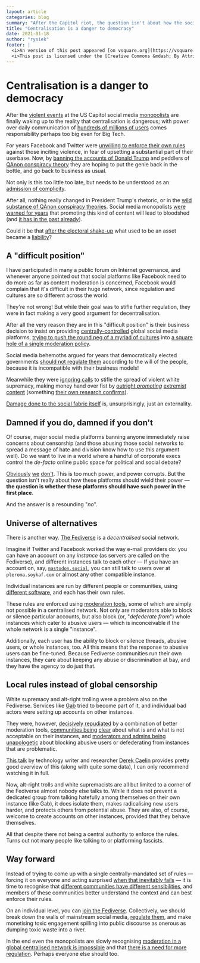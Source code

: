 ```yaml
---
layout: article
categories: blog
summary: "After the Capitol riot, the question isn't about how the social media monopolists should wield their power - the question is whether they should have such power in the first place."
title: "Centralisation is a danger to democracy"
date: 2021-01-18
author: "rysiek"
footer: |
  <i>An version of this post appeared [on vsquare.org](https://vsquare.org/centralisation-is-a-danger-to-democracy/)</i>
  <i>This post is licensed under the [Creative Commons &mdash; By Attribution 4.0](https://creativecommons.org/licenses/by/4.0/) license.</i>
---
```


# Centralisation is a danger to democracy

After the [violent events](https://www.theguardian.com/us-news/2021/jan/06/trump-mob-capitol-clash-police-washington) at the US Capitol social media [monopolists](https://mashable.com/article/house-antitrust-report-facebook-privacy-misinformation/) are finally waking up to the reality that centralisation is dangerous; with power over daily communication of [hundreds of millions of users](https://chrissniderdesign.com/blog/resources/social-media-statistics/) comes responsibility perhaps too big even for Big Tech.

For years Facebook and Twitter were [unwilling to enforce their own rules](https://www.newyorker.com/magazine/2020/10/19/why-facebook-cant-fix-itself) against those inciting violence, in fear of upsetting a substantial part of their userbase. Now, by [banning the accounts of Donald Trump](https://www.theguardian.com/us-news/2021/jan/08/donald-trump-twitter-ban-suspended) and peddlers of [QAnon conspiracy theory](https://www.cnbc.com/2021/01/08/twitter-bans-michael-flynn-sidney-powell-and-other-qanon-accounts.html) they are hoping to put the genie back in the bottle, and go back to business as usual.

Not only is this too little too late, but needs to be understood as an [admission of complicity](https://arstechnica.com/tech-policy/2021/01/despite-facebooks-attempts-pro-trump-events-groups-still-flourish/).

After all, nothing really changed in President Trump's rhetoric, or in the [wild substance of QAnon conspiracy theories](https://www.bellingcat.com/news/americas/2021/01/07/the-making-of-qanon-a-crowdsourced-conspiracy/). Social media monopolists [were warned for years](https://www.businessinsider.com/facebook-ignored-warnings-violent-anti-muslim-militia-hate-groups-2015-2020-9) that promoting this kind of content will lead to bloodshed (and [it has in the past already](https://www.bbc.com/news/world-asia-46105934)).

Could it be that [after the electoral shake-up](https://types.pl/@hazel/105522730408015610) what used to be an asset became a [liability](https://www.stophateforprofit.org/)?

## A "difficult position"

I have participated in many a public forum on Internet governance, and whenever anyone pointed out that social platforms like Facebook need to do more as far as content moderation is concerned, Facebook would complain that it's difficult in their huge network, since regulation and cultures are so different across the world.

They're not wrong! But while their goal was to stifle further regulation, they were in fact making a very good argument for decentralisation.

After all the very reason they are in this "difficult position" is their business decision to insist on providing [centrally-controlled](https://blog.joinmastodon.org/2018/03/twitter-is-not-a-public-utility/) global social media platforms, [trying to push the round peg of a myriad of cultures](https://thenextweb.com/socialmedia/2019/02/26/facebooks-global-content-moderation-fails-to-account-for-regional-sensibilities/) into [a square hole of a single moderation policy](https://www.vice.com/en/article/xwk9zd/how-facebook-content-moderation-works).

Social media behemoths argued for years that democratically elected governments [should not regulate them](https://www.theverge.com/2019/10/1/20756701/mark-zuckerberg-facebook-leak-audio-ftc-antitrust-elizabeth-warren-tiktok-comments) according to the will of the people, because it is incompatible with their business models!

Meanwhile they were [ignoring calls](https://techcrunch.com/2018/05/29/facebooks-white-nationalism-white-supremacy-policy-motherboard/) to stifle the spread of violent white supremacy, making money hand over fist by [outright ](https://www.technologyreview.com/2020/01/29/276000/a-study-of-youtube-comments-shows-how-its-turning-people-onto-the-alt-right/)*[promoting](https://www.technologyreview.com/2020/01/29/276000/a-study-of-youtube-comments-shows-how-its-turning-people-onto-the-alt-right/)* [extremist content](https://www.politico.com/news/2020/09/26/facebook-conservatives-2020-421146) (something [their own research confirms](https://www.wsj.com/articles/facebook-knows-it-encourages-division-top-executives-nixed-solutions-11590507499)).

[Damage done to the social fabric itself](https://medium.com/swlh/do-virtual-social-networks-destroy-the-social-fabric-b1e96de514db) is, unsurprisingly, just an externality.

## Damned if you do, damned if you don't

Of course, major social media platforms banning anyone immediately raise concerns about censorship (and those abusing those social networks to spread a message of hate and division know how to use this argument well). Do we want to live in a world where a handful of corporate execs control the *de-facto* online public space for political and social debate?

[Obviously](https://www.eff.org/deeplinks/2020/12/decade-after-arab-spring-platforms-have-turned-their-backs-critical-voices-middle) [we](https://www.wired.com/story/mark-zuckerberg-is-an-arbiter-of-truth-whether-he-likes-it-or-not/) [don't](https://gizmodo.com/twitter-doesnt-like-piracy-even-when-its-in-the-public-1846022460). This is too much power, and power corrupts. But the question isn't really about how these platforms should wield their power &mdash; **the question is whether these platforms should have such power in the first place**.

And the answer is a resounding "*no*".

## Universe of alternatives

There is another way. [The Fediverse](https://medium.com/@VirtualAdept/a-friendly-introduction-to-the-fediverse-5b4ef3f8ed0e) is a *decentralised* social network.

Imagine if Twitter and Facebook worked the way e-mail providers do: you can have an account on any *instance* (as servers are called on the Fediverse), and different instances talk to each other — If you have an account on, say, [`mastodon.social`](https://mastodon.social/), you can still talk to users over at `pleroma.soykaf.com` or almost any other compatible instance.

Individual instances are run by different people or communities, using [different software](https://fediverse.party/), and each has their own rules.

These rules are enforced using [moderation tools](https://docs.joinmastodon.org/admin/moderation/), some of which are simply not possible in a centralised network. Not only are moderators able to block or silence particular accounts, but also block (or, "*defederate from*") whole instances which cater to abusive users &mdash; which is inconceivable if the whole network is a single "instance".

Additionally, each user has the ability to block or silence threads, abusive users, or whole instances, too. All this means that the response to abusive users can be fine-tuned. Because Fediverse communities run their own instances, they care about keeping any abuse or discrimination at bay, and they have the agency to do just that.

## Local rules instead of global censorship

White supremacy and alt-right trolling were a problem also on the Fediverse. Services like [Gab](https://en.wikipedia.org/wiki/Gab_(social_network)) tried to become part of it, and individual bad actors were setting up accounts on other instances.

They were, however, [decisively repudiated](https://todon.nl/@isolategab) by a combination of better moderation tools, [communities ](https://nerdica.net/tos)[being](https://mastodon.social/about/more) [clear](https://eldritch.cafe/about/more#rules) about what is and what is not acceptable on their instances, and [moderators and admins being unapologetic](https://mastodon.technology/@ashfurrow/105523289076755882) about blocking abusive users or defederating from instances that are problematic.

[This talk](https://conf.tube/videos/watch/d8c8ed69-79f0-4987-bafe-84c01f38f966) by technology writer and researcher [Derek Caelin](https://mastodon.technology/@Argus) provides pretty good overview of this (along with quite some data), I can only recommend watching it in full.

Now, alt-right trolls and white supremacists are all but limited to a corner of the Fediverse almost nobody else talks to. While it does not prevent a dedicated group from talking hatefully among themselves on their own instance (like Gab), it does isolate them, makes radicalising new users harder, and protects others from potential abuse. They are also, of course, welcome to create accounts on other instances, provided that they behave themselves.

All that despite there not being a central authority to enforce the rules. Turns out not many people like talking to or platforming fascists.

## Way forward

Instead of trying to come up with a single centrally-mandated set of rules &mdash; forcing it on everyone and acting surprised [when that inevitably fails](https://www.businessinsider.com/facebook-failing-to-enforce-its-own-content-policies-report-2020-10) &mdash; it is time to recognise that [different communities have different sensibilities](https://www.article19.org/resources/the-global-impact-of-content-moderation/), and members of these communities better understand the context and can best enforce their rules.

On an individual level, you can [join the Fediverse](https://fediverse.party/en/portal/servers). Collectively, we should break down the walls of mainstream social media, [regulate them](https://www.youtube.com/watch?v=1Xumfp8vKGE), and make monetising toxic engagement spilling into public discourse as onerous as dumping toxic waste into a river.

In the end even the monopolists are slowly recognising [moderation in a global centralised network is impossible](https://twitter.com/jack/status/1204766078468911106) and that [there is a need for more regulation](https://about.fb.com/news/2020/02/big-tech-needs-more-regulation/). Perhaps everyone else should too.
